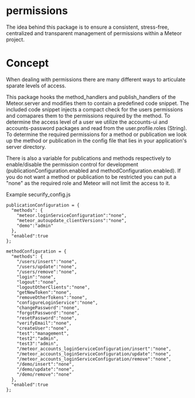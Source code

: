 # permissions
The idea behind this package is to ensure a consistent, stress-free, centralized and transparent management of permissions within a Meteor project.

# Concept
When dealing with permissions there are many different ways to articulate sparate levels of access.

This package hooks the method_handlers and publish_handlers of the Meteor.server and modifies them to contain a predefined code snippet.
The included code snippet injects a compact check for the users permissions and comapares them to the permissions required by the method.
To determine the access level of a user we utilize the accounts-ui and accounts-password packages and read from the user.profile.roles (String).
To determine the required permissions for a method or publication we look up the method or publication in the config file that lies in your application's server directory.

There is also a variable for publications and methods respectively to enable/disable the permission control for development (publicationConfiguration.enabled and methodConfiguration.enabled).
If you do not want a method or publication to be restricted you can put a "none" as the required role and Meteor will not limit the access to it.

Example securify_config.js
```
publicationConfiguration = {
  "methods": {
    "meteor.loginServiceConfiguration":"none",
    "meteor_autoupdate_clientVersions":"none",
    "demo":"admin"
  },
  "enabled":true
};

methodConfiguration = {
  "methods": {
    "/users/insert":"none",
    "/users/update":"none",
    "/users/remove":"none",
    "login":"none",
    "logout":"none",
    "logoutOtherClients":"none",
    "getNewToken":"none",
    "removeOtherTokens":"none",
    "configureLoginService":"none",
    "changePassword":"none",
    "forgotPassword":"none",
    "resetPassword":"none",
    "verifyEmail":"none",
    "createUser":"none",
    "test":"management",
    "test2":"admin",
    "test3":"admin",
    "/meteor_accounts_loginServiceConfiguration/insert":"none",
    "/meteor_accounts_loginServiceConfiguration/update":"none",
    "/meteor_accounts_loginServiceConfiguration/remove":"none",
    "/demo/insert":"none",
    "/demo/update":"none",
    "/demo/remove":"none"
  },
  "enabled":true
};
```
